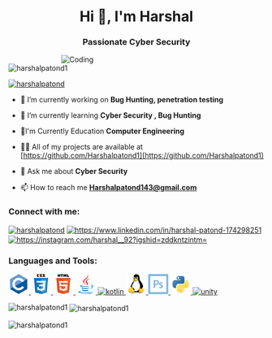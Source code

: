 <h1 align="center">Hi 👋, I'm Harshal</h1>
<h3 align="center">Passionate Cyber Security</h3>

<img align="right" alt="Coding" width="400" src="https://cdn.dribbble.com/users/1162077/screenshots/3848914/programmer.gif">

<p align="left"> <img src="https://komarev.com/ghpvc/?username=harshalpatond1&label=Profile%20views&color=0e75b6&style=flat" alt="harshalpatond1" /> </p>

<p align="left"> <a href="https://twitter.com/harshalpatond" target="blank"><img src="https://img.shields.io/twitter/follow/harshalpatond?logo=twitter&style=for-the-badge" alt="harshalpatond" /></a> </p>

- 🔭 I’m currently working on **Bug Hunting, penetration testing**

- 🌱 I’m currently learning **Cyber Security , Bug Hunting**

- 👯I'm Currently Education **Computer Engineering**

- 👨‍💻 All of my projects are available at [https://github.com/Harshalpatond1](https://github.com/Harshalpatond1)

- 💬 Ask me about **Cyber Security**

- 📫 How to reach me **Harshalpatond143@gmail.com**

<h3 align="left">Connect with me:</h3>
<p align="left">
<a href="https://twitter.com/harshalpatond" target="blank"><img align="center" src="https://raw.githubusercontent.com/rahuldkjain/github-profile-readme-generator/master/src/images/icons/Social/twitter.svg" alt="harshalpatond" height="30" width="40" /></a>
<a href="https://linkedin.com/in/https://www.linkedin.com/in/harshal-patond-174298251" target="blank"><img align="center" src="https://raw.githubusercontent.com/rahuldkjain/github-profile-readme-generator/master/src/images/icons/Social/linked-in-alt.svg" alt="https://www.linkedin.com/in/harshal-patond-174298251" height="30" width="40" /></a>
<a href="https://instagram.com/https://instagram.com/harshal__92?igshid=zddkntzintm=" target="blank"><img align="center" src="https://raw.githubusercontent.com/rahuldkjain/github-profile-readme-generator/master/src/images/icons/Social/instagram.svg" alt="https://instagram.com/harshal__92?igshid=zddkntzintm=" height="30" width="40" /></a>
</p>

<h3 align="left">Languages and Tools:</h3>
<p align="left"> <a href="https://www.cprogramming.com/" target="_blank" rel="noreferrer"> <img src="https://raw.githubusercontent.com/devicons/devicon/master/icons/c/c-original.svg" alt="c" width="40" height="40"/> </a> <a href="https://www.w3schools.com/css/" target="_blank" rel="noreferrer"> <img src="https://raw.githubusercontent.com/devicons/devicon/master/icons/css3/css3-original-wordmark.svg" alt="css3" width="40" height="40"/> </a> <a href="https://www.w3.org/html/" target="_blank" rel="noreferrer"> <img src="https://raw.githubusercontent.com/devicons/devicon/master/icons/html5/html5-original-wordmark.svg" alt="html5" width="40" height="40"/> </a> <a href="https://www.java.com" target="_blank" rel="noreferrer"> <img src="https://raw.githubusercontent.com/devicons/devicon/master/icons/java/java-original.svg" alt="java" width="40" height="40"/> </a> <a href="https://kotlinlang.org" target="_blank" rel="noreferrer"> <img src="https://www.vectorlogo.zone/logos/kotlinlang/kotlinlang-icon.svg" alt="kotlin" width="40" height="40"/> </a> <a href="https://www.linux.org/" target="_blank" rel="noreferrer"> <img src="https://raw.githubusercontent.com/devicons/devicon/master/icons/linux/linux-original.svg" alt="linux" width="40" height="40"/> </a> <a href="https://www.photoshop.com/en" target="_blank" rel="noreferrer"> <img src="https://raw.githubusercontent.com/devicons/devicon/master/icons/photoshop/photoshop-line.svg" alt="photoshop" width="40" height="40"/> </a> <a href="https://www.python.org" target="_blank" rel="noreferrer"> <img src="https://raw.githubusercontent.com/devicons/devicon/master/icons/python/python-original.svg" alt="python" width="40" height="40"/> </a> <a href="https://unity.com/" target="_blank" rel="noreferrer"> <img src="https://www.vectorlogo.zone/logos/unity3d/unity3d-icon.svg" alt="unity" width="40" height="40"/> </a> </p>

<p><img align="left" src="https://github-readme-stats.vercel.app/api/top-langs?username=harshalpatond1&show_icons=true&locale=en&layout=compact" alt="harshalpatond1" /></p>

<p>&nbsp;<img align="center" src="https://github-readme-stats.vercel.app/api?username=harshalpatond1&show_icons=true&locale=en" alt="harshalpatond1" /></p>

<p><img align="center" src="https://github-readme-streak-stats.herokuapp.com/?user=harshalpatond1&" alt="harshalpatond1" /></p>
